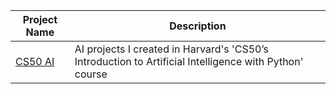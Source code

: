 | Project Name    | Description |
| -------- | ------- |
| [CS50 AI](https://github.com/luwoon/AI/tree/main/CS50AI) | AI projects I created in Harvard's 'CS50’s Introduction to Artificial Intelligence with Python' course |
